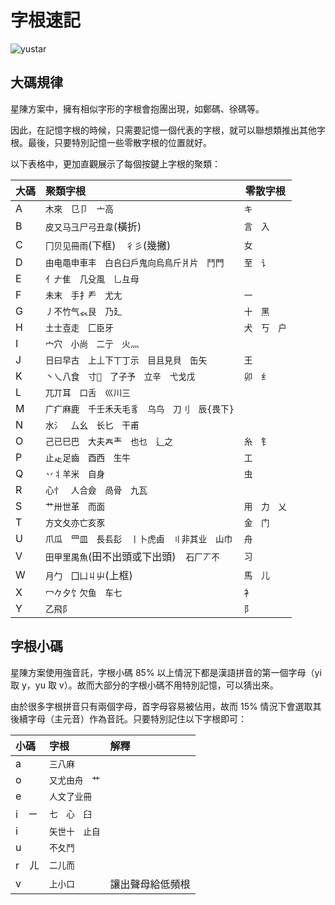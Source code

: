 # 字根速記

![yustar](/yustar.png)

## 大碼規律

星陳方案中，擁有相似字形的字根會抱團出現，如鄭碼、徐碼等。

因此，在記憶字根的時候，只需要記憶一個代表的字根，就可以聯想類推出其他字根。最後，只要特別記憶一些零散字根的位置就好。

以下表格中，更加直觀展示了每個按鍵上字根的聚類：

| 大碼 | 聚類字根                                       | 零散字根     |
| :--- | :--------------------------------------------- | ------------ |
| A    | `木來　㔾卩　亠高`                             | `キ`         |
| B    | `皮又马彐尸弓丑韋`(橫折)                       | `言　入`     |
| C    | `冂贝见冊雨`(下框)　`彳彡`(幾撇)               | `女`         |
| D    | `由电黽申車丰　白𠂤臼戶鬼向烏鳥斤爿片　鬥門`    | `至　讠`     |
| E    | `亻𠂇隹　几殳風　乚彑母`                        |
| F    | `未末　手扌龵　尤尢`                           | `一`         |
| G    | `丿不竹气𧘇艮　乃廴`                            | `十　黑`     |
| H    | `土士壴走　匚臣牙`                             | `犬　丂　户` |
| I    | `宀穴　小尚　二亍　火灬`                       |
| J    | `日曰早古　上丄下丅丁示　目且見貝　缶矢`       | `王`         |
| K    | `丶乀八食　寸𬺰　了子予　立辛　弋戈戊`          | `卯　纟`     |
| L    | `兀丌耳　口舌　巛川三`                         |
| M    | `广疒麻鹿　千壬禾夭毛豸　乌鸟　刀刂　辰{畏下}` |
| N    | `水氵　厶幺　长匕　干甫`                       |
| O    | `己已巳巴　大夫𡗗龶　也乜　辶之`                | `糸　钅`     |
| P    | `止龰足齒　酉西　生牛`                         | `工`         |
| Q    | `丷丬羊米　自身`                               | `虫`         |
| R    | `心忄　人合僉　咼骨　九瓦`                     |
| S    | `艹卅世革　而面`                               | `用　力　乂` |
| T    | `方文夂亦亡亥豕`                               | `金　门`     |
| U    | `爪瓜　罒皿　長镸髟　丨卜虎鹵　〢非其业　山巾` | `舟`         |
| V    | `田甲里禺魚`(田不出頭或下出頭)　`石厂丆不`     | `习`         |
| W    | `月勹　囗凵丩屮`(上框)                         | `馬　儿`     |
| X    | `冖𠂊夕饣欠鱼　车七`                            | `衤`         |
| Y    | `乙飛阝`                                       | `阝`         |

## 字根小碼

星陳方案使用強音託，字根小碼 85% 以上情況下都是漢語拼音的第一個字母（yi 取 y，yu 取 v）。故而大部分的字根小碼不用特別記憶，可以猜出來。

由於很多字根拼音只有兩個字母，首字母容易被佔用，故而 15% 情況下會選取其後續字母（主元音）作為音託。只要特別記住以下字根即可：

| 小碼  | 字根           | 解釋             |
| :---- | :------------- | :--------------- |
| a     | `三八麻`       |                  |
| o     | `又尤由舟　艹` |                  |
| e     | `人文了业冊`   |                  |
| i　ㄧ | `七　心　臼`   |                  |
| i     | `矢世十　止自` |                  |
| u     | `不夂鬥`       |                  |
| r　ㄦ | `二儿而`       |                  |
| v     | `上小口`       | 讓出聲母給低頻根 |
